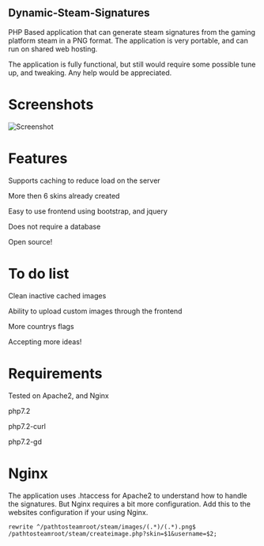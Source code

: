 ## Dynamic-Steam-Signatures

PHP Based application that can generate steam signatures from the gaming platform steam in a PNG format. The application is very portable, and can run on shared web hosting.

The application is fully functional, but still would require some possible tune up, and tweaking. Any help would be appreciated.

# Screenshots
![Screenshot](http://i.imgur.com/h5cPsb9.png)

# Features
Supports caching to reduce load on the server

More then 6 skins already created

Easy to use frontend using bootstrap, and jquery

Does not require a database

Open source!

# To do list
Clean inactive cached images

Ability to upload custom images through the frontend

More countrys flags

Accepting more ideas!

# Requirements
Tested on Apache2, and Nginx

php7.2

php7.2-curl

php7.2-gd

# Nginx
The application  uses .htaccess for Apache2 to understand how to handle the signatures. But Nginx requires a bit more configuration. Add this to the websites configuration if your using Nginx.
```
rewrite ^/pathtosteamroot/steam/images/(.*)/(.*).png$ /pathtosteamroot/steam/createimage.php?skin=$1&username=$2;
```
